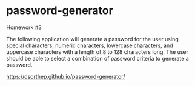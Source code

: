 # password-generator
Homework #3

The following application will generate a password for the user using special characters, numeric characters, lowercase characters, and uppercase characters with a length of 8 to 128 characters long. The user should be able to select a combination of password criteria to generate a password. 

https://dsorthep.github.io/password-generator/